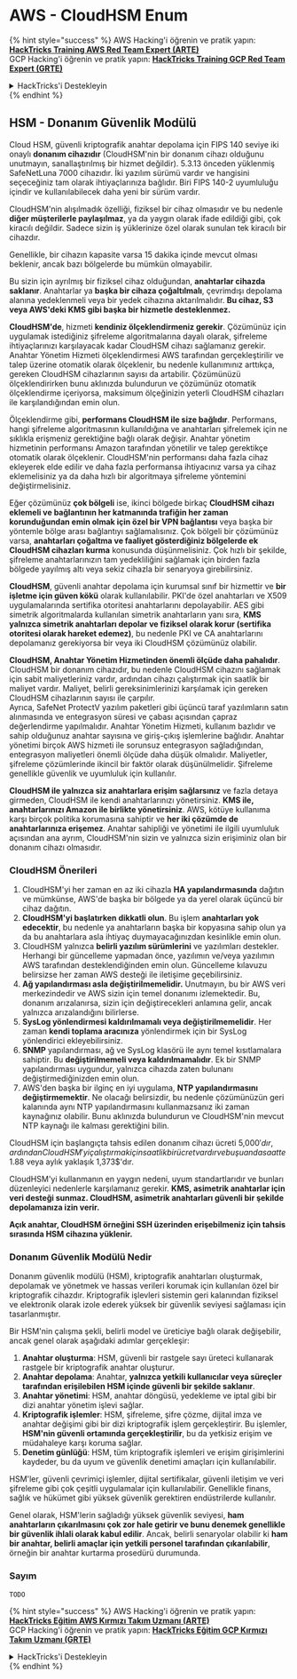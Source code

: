 # AWS - CloudHSM Enum

{% hint style="success" %}
AWS Hacking'i öğrenin ve pratik yapın:<img src="../../../.gitbook/assets/image (1) (1) (1) (1).png" alt="" data-size="line">[**HackTricks Training AWS Red Team Expert (ARTE)**](https://training.hacktricks.xyz/courses/arte)<img src="../../../.gitbook/assets/image (1) (1) (1) (1).png" alt="" data-size="line">\
GCP Hacking'i öğrenin ve pratik yapın: <img src="../../../.gitbook/assets/image (2) (1).png" alt="" data-size="line">[**HackTricks Training GCP Red Team Expert (GRTE)**<img src="../../../.gitbook/assets/image (2) (1).png" alt="" data-size="line">](https://training.hacktricks.xyz/courses/grte)

<details>

<summary>HackTricks'i Destekleyin</summary>

* [**abonelik planlarını**](https://github.com/sponsors/carlospolop) kontrol edin!
* **💬 [**Discord grubuna**](https://discord.gg/hRep4RUj7f) veya [**telegram grubuna**](https://t.me/peass) katılın ya da **Twitter'da** 🐦 [**@hacktricks\_live**](https://twitter.com/hacktricks_live)**'i takip edin.**
* **Hacking ipuçlarını paylaşmak için** [**HackTricks**](https://github.com/carlospolop/hacktricks) ve [**HackTricks Cloud**](https://github.com/carlospolop/hacktricks-cloud) github reposuna PR gönderin.

</details>
{% endhint %}

## HSM - Donanım Güvenlik Modülü

Cloud HSM, güvenli kriptografik anahtar depolama için FIPS 140 seviye iki onaylı **donanım cihazıdır** (CloudHSM'nin bir donanım cihazı olduğunu unutmayın, sanallaştırılmış bir hizmet değildir). 5.3.13 önceden yüklenmiş SafeNetLuna 7000 cihazıdır. İki yazılım sürümü vardır ve hangisini seçeceğiniz tam olarak ihtiyaçlarınıza bağlıdır. Biri FIPS 140-2 uyumluluğu içindir ve kullanılabilecek daha yeni bir sürüm vardır.

CloudHSM'nin alışılmadık özelliği, fiziksel bir cihaz olmasıdır ve bu nedenle **diğer müşterilerle paylaşılmaz**, ya da yaygın olarak ifade edildiği gibi, çok kiracılı değildir. Sadece sizin iş yüklerinize özel olarak sunulan tek kiracılı bir cihazdır.

Genellikle, bir cihazın kapasite varsa 15 dakika içinde mevcut olması beklenir, ancak bazı bölgelerde bu mümkün olmayabilir.

Bu sizin için ayrılmış bir fiziksel cihaz olduğundan, **anahtarlar cihazda saklanır**. Anahtarlar ya **başka bir cihaza çoğaltılmalı**, çevrimdışı depolama alanına yedeklenmeli veya bir yedek cihazına aktarılmalıdır. **Bu cihaz, S3 veya AWS'deki KMS gibi başka bir hizmetle desteklenmez.**

**CloudHSM'de**, hizmeti **kendiniz ölçeklendirmeniz gerekir**. Çözümünüz için uygulamak istediğiniz şifreleme algoritmalarına dayalı olarak, şifreleme ihtiyaçlarınızı karşılayacak kadar CloudHSM cihazı sağlamanız gerekir.\
Anahtar Yönetim Hizmeti ölçeklendirmesi AWS tarafından gerçekleştirilir ve talep üzerine otomatik olarak ölçeklenir, bu nedenle kullanımınız arttıkça, gereken CloudHSM cihazlarının sayısı da artabilir. Çözümünüzü ölçeklendirirken bunu aklınızda bulundurun ve çözümünüz otomatik ölçeklendirme içeriyorsa, maksimum ölçeğinizin yeterli CloudHSM cihazları ile karşılandığından emin olun.

Ölçeklendirme gibi, **performans CloudHSM ile size bağlıdır**. Performans, hangi şifreleme algoritmasının kullanıldığına ve anahtarları şifrelemek için ne sıklıkla erişmeniz gerektiğine bağlı olarak değişir. Anahtar yönetim hizmetinin performansı Amazon tarafından yönetilir ve talep gerektikçe otomatik olarak ölçeklenir. CloudHSM'nin performansı daha fazla cihaz ekleyerek elde edilir ve daha fazla performansa ihtiyacınız varsa ya cihaz eklemelisiniz ya da daha hızlı bir algoritmaya şifreleme yöntemini değiştirmelisiniz.

Eğer çözümünüz **çok bölgeli** ise, ikinci bölgede birkaç **CloudHSM cihazı eklemeli ve bağlantının her katmanında trafiğin her zaman korunduğundan emin olmak için özel bir VPN bağlantısı** veya başka bir yöntemle bölge arası bağlantıyı sağlamalısınız. Çok bölgeli bir çözümünüz varsa, **anahtarları çoğaltma ve faaliyet gösterdiğiniz bölgelerde ek CloudHSM cihazları kurma** konusunda düşünmelisiniz. Çok hızlı bir şekilde, şifreleme anahtarlarınızın tam yedekliliğini sağlamak için birden fazla bölgede yayılmış altı veya sekiz cihazla bir senaryoya girebilirsiniz.

**CloudHSM**, güvenli anahtar depolama için kurumsal sınıf bir hizmettir ve **bir işletme için güven kökü** olarak kullanılabilir. PKI'de özel anahtarları ve X509 uygulamalarında sertifika otoritesi anahtarlarını depolayabilir. AES gibi simetrik algoritmalarda kullanılan simetrik anahtarların yanı sıra, **KMS yalnızca simetrik anahtarları depolar ve fiziksel olarak korur (sertifika otoritesi olarak hareket edemez)**, bu nedenle PKI ve CA anahtarlarını depolamanız gerekiyorsa bir veya iki CloudHSM çözümünüz olabilir.

**CloudHSM, Anahtar Yönetim Hizmetinden önemli ölçüde daha pahalıdır**. CloudHSM bir donanım cihazıdır, bu nedenle CloudHSM cihazını sağlamak için sabit maliyetleriniz vardır, ardından cihazı çalıştırmak için saatlik bir maliyet vardır. Maliyet, belirli gereksinimlerinizi karşılamak için gereken CloudHSM cihazlarının sayısı ile çarpılır.\
Ayrıca, SafeNet ProtectV yazılım paketleri gibi üçüncü taraf yazılımların satın alınmasında ve entegrasyon süresi ve çabası açısından çapraz değerlendirme yapılmalıdır. Anahtar Yönetim Hizmeti, kullanım bazlıdır ve sahip olduğunuz anahtar sayısına ve giriş-çıkış işlemlerine bağlıdır. Anahtar yönetimi birçok AWS hizmeti ile sorunsuz entegrasyon sağladığından, entegrasyon maliyetleri önemli ölçüde daha düşük olmalıdır. Maliyetler, şifreleme çözümlerinde ikincil bir faktör olarak düşünülmelidir. Şifreleme genellikle güvenlik ve uyumluluk için kullanılır.

**CloudHSM ile yalnızca siz anahtarlara erişim sağlarsınız** ve fazla detaya girmeden, CloudHSM ile kendi anahtarlarınızı yönetirsiniz. **KMS ile, anahtarlarınızı Amazon ile birlikte yönetirsiniz**. AWS, kötüye kullanıma karşı birçok politika korumasına sahiptir ve **her iki çözümde de anahtarlarınıza erişemez**. Anahtar sahipliği ve yönetimi ile ilgili uyumluluk açısından ana ayrım, CloudHSM'nin sizin ve yalnızca sizin erişiminiz olan bir donanım cihazı olmasıdır.

### CloudHSM Önerileri

1. CloudHSM'yi her zaman en az iki cihazla **HA yapılandırmasında** dağıtın ve mümkünse, AWS'de başka bir bölgede ya da yerel olarak üçüncü bir cihaz dağıtın.
2. **CloudHSM'yi başlatırken dikkatli olun**. Bu işlem **anahtarları yok edecektir**, bu nedenle ya anahtarların başka bir kopyasına sahip olun ya da bu anahtarlara asla ihtiyaç duymayacağınızdan kesinlikle emin olun.
3. CloudHSM yalnızca **belirli yazılım sürümlerini** ve yazılımları destekler. Herhangi bir güncelleme yapmadan önce, yazılımın ve/veya yazılımın AWS tarafından desteklendiğinden emin olun. Güncelleme kılavuzu belirsizse her zaman AWS desteği ile iletişime geçebilirsiniz.
4. **Ağ yapılandırması asla değiştirilmemelidir.** Unutmayın, bu bir AWS veri merkezindedir ve AWS sizin için temel donanımı izlemektedir. Bu, donanım arızalanırsa, sizin için değiştirecekleri anlamına gelir, ancak yalnızca arızalandığını bilirlerse.
5. **SysLog yönlendirmesi kaldırılmamalı veya değiştirilmemelidir**. Her zaman **kendi toplama aracınıza** yönlendirmek için bir SysLog yönlendirici ekleyebilirsiniz.
6. **SNMP** yapılandırması, ağ ve SysLog klasörü ile aynı temel kısıtlamalara sahiptir. Bu **değiştirilmemeli veya kaldırılmamalıdır**. Ek bir SNMP yapılandırması uygundur, yalnızca cihazda zaten bulunanı değiştirmediğinizden emin olun.
7. AWS'den başka bir ilginç en iyi uygulama, **NTP yapılandırmasını değiştirmemektir**. Ne olacağı belirsizdir, bu nedenle çözümünüzün geri kalanında aynı NTP yapılandırmasını kullanmazsanız iki zaman kaynağınız olabilir. Bunu aklınızda bulundurun ve CloudHSM'nin mevcut NTP kaynağı ile kalması gerektiğini bilin.

CloudHSM için başlangıçta tahsis edilen donanım cihazı ücreti 5,000$'dır, ardından CloudHSM'yi çalıştırmak için saatlik bir ücret vardır ve bu şu anda saatte 1.88$ veya aylık yaklaşık 1,373$'dır.

CloudHSM'yi kullanmanın en yaygın nedeni, uyum standartlarıdır ve bunları düzenleyici nedenlerle karşılamanız gerekir. **KMS, asimetrik anahtarlar için veri desteği sunmaz. CloudHSM, asimetrik anahtarları güvenli bir şekilde depolamanıza izin verir.**

**Açık anahtar, CloudHSM örneğini SSH üzerinden erişebilmeniz için tahsis sırasında HSM cihazına yüklenir.**

### Donanım Güvenlik Modülü Nedir

Donanım güvenlik modülü (HSM), kriptografik anahtarları oluşturmak, depolamak ve yönetmek ve hassas verileri korumak için kullanılan özel bir kriptografik cihazdır. Kriptografik işlevleri sistemin geri kalanından fiziksel ve elektronik olarak izole ederek yüksek bir güvenlik seviyesi sağlaması için tasarlanmıştır.

Bir HSM'nin çalışma şekli, belirli model ve üreticiye bağlı olarak değişebilir, ancak genel olarak aşağıdaki adımlar gerçekleşir:

1. **Anahtar oluşturma**: HSM, güvenli bir rastgele sayı üreteci kullanarak rastgele bir kriptografik anahtar oluşturur.
2. **Anahtar depolama**: Anahtar, **yalnızca yetkili kullanıcılar veya süreçler tarafından erişilebilen HSM içinde güvenli bir şekilde saklanır**.
3. **Anahtar yönetimi**: HSM, anahtar döngüsü, yedekleme ve iptal gibi bir dizi anahtar yönetim işlevi sağlar.
4. **Kriptografik işlemler**: HSM, şifreleme, şifre çözme, dijital imza ve anahtar değişimi gibi bir dizi kriptografik işlem gerçekleştirir. Bu işlemler, **HSM'nin güvenli ortamında gerçekleştirilir**, bu da yetkisiz erişim ve müdahaleye karşı koruma sağlar.
5. **Denetim günlüğü**: HSM, tüm kriptografik işlemleri ve erişim girişimlerini kaydeder, bu da uyum ve güvenlik denetimi amaçları için kullanılabilir.

HSM'ler, güvenli çevrimiçi işlemler, dijital sertifikalar, güvenli iletişim ve veri şifreleme gibi çok çeşitli uygulamalar için kullanılabilir. Genellikle finans, sağlık ve hükümet gibi yüksek güvenlik gerektiren endüstrilerde kullanılır.

Genel olarak, HSM'lerin sağladığı yüksek güvenlik seviyesi, **ham anahtarların çıkarılmasını çok zor hale getirir ve bunu denemek genellikle bir güvenlik ihlali olarak kabul edilir**. Ancak, belirli senaryolar olabilir ki **ham bir anahtar, belirli amaçlar için yetkili personel tarafından çıkarılabilir**, örneğin bir anahtar kurtarma prosedürü durumunda.

### Sayım
```
TODO
```
{% hint style="success" %}
AWS Hacking'i öğrenin ve pratik yapın:<img src="../../../.gitbook/assets/image (1) (1) (1) (1).png" alt="" data-size="line">[**HackTricks Eğitim AWS Kırmızı Takım Uzmanı (ARTE)**](https://training.hacktricks.xyz/courses/arte)<img src="../../../.gitbook/assets/image (1) (1) (1) (1).png" alt="" data-size="line">\
GCP Hacking'i öğrenin ve pratik yapın: <img src="../../../.gitbook/assets/image (2) (1).png" alt="" data-size="line">[**HackTricks Eğitim GCP Kırmızı Takım Uzmanı (GRTE)**<img src="../../../.gitbook/assets/image (2) (1).png" alt="" data-size="line">](https://training.hacktricks.xyz/courses/grte)

<details>

<summary>HackTricks'i Destekleyin</summary>

* [**abonelik planlarını**](https://github.com/sponsors/carlospolop) kontrol edin!
* **💬 [**Discord grubuna**](https://discord.gg/hRep4RUj7f) veya [**telegram grubuna**](https://t.me/peass) katılın ya da **Twitter'da** 🐦 [**@hacktricks\_live**](https://twitter.com/hacktricks_live)**'i takip edin.**
* **Hacking ipuçlarını paylaşmak için** [**HackTricks**](https://github.com/carlospolop/hacktricks) ve [**HackTricks Cloud**](https://github.com/carlospolop/hacktricks-cloud) github reposuna PR gönderin.

</details>
{% endhint %}
